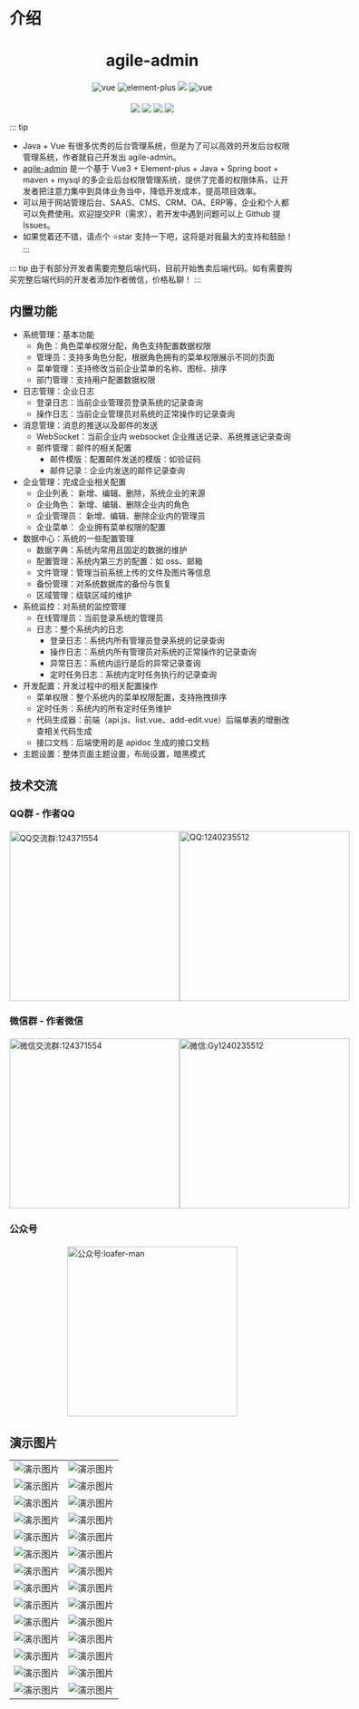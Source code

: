 # 介绍
<h1 class="center">agile-admin</h1>

<div class="svg-box center">
  <img src="https://img.shields.io/badge/vue-3.x-brightgreen.svg" alt="vue">
  <img src="https://img.shields.io/badge/element--plus-1.x-brightgreen.svg" alt="element-plus">
  <img src="https://img.shields.io/badge/License-Apache--2.0-brightgreen.svg" />
  <img src="https://www.oscs1024.com/platform/badge/gmingchen/agile-admin.svg?size=small" alt="vue">
</div>

<div class="svg-box center">
  <img src="https://img.shields.io/github/stars/gmingchen/agile-admin.svg?logo=github&color=brightgreen">
  <img src="https://img.shields.io/github/forks/gmingchen/agile-admin.svg?logo=github&color=brightgreen">
  <img src="https://gitee.com/shychen/agile-admin/badge/star.svg?theme=dark">
  <img src="https://gitee.com/shychen/agile-admin/badge/fork.svg?theme=dark">
</div>

::: tip
- Java + Vue 有很多优秀的后台管理系统，但是为了可以高效的开发后台权限管理系统，作者就自己开发出 agile-admin。
- [agile-admin](https://github.com/gmingchen/agile-admin) 是一个基于 Vue3 + Element-plus + Java + Spring boot + maven + mysql 的多企业后台权限管理系统，提供了完善的权限体系，让开发者把注意力集中到具体业务当中，降低开发成本，提高项目效率。
- 可以用于网站管理后台、SAAS、CMS、CRM、OA、ERP等，企业和个人都可以免费使用。欢迎提交PR（需求），若开发中遇到问题可以上 Github 提 Issues。
- 如果觉着还不错，请点个 ⭐star 支持一下吧，这将是对我最大的支持和鼓励！ 
:::

::: tip
由于有部分开发者需要完整后端代码，目前开始售卖后端代码。如有需要购买完整后端代码的开发者添加作者微信，价格私聊！
:::

## 内置功能
- 系统管理：基本功能
  - 角色：角色菜单权限分配，角色支持配置数据权限
  - 管理员：支持多角色分配，根据角色拥有的菜单权限展示不同的页面
  - 菜单管理：支持修改当前企业菜单的名称、图标、排序
  - 部门管理：支持用户配置数据权限
- 日志管理：企业日志
  - 登录日志：当前企业管理员登录系统的记录查询
  - 操作日志：当前企业管理员对系统的正常操作的记录查询
- 消息管理：消息的推送以及邮件的发送
  - WebSocket：当前企业内 websocket 企业推送记录、系统推送记录查询
  - 邮件管理：邮件的相关配置
    - 邮件模版：配置邮件发送的模版：如验证码
    - 邮件记录：企业内发送的邮件记录查询
- 企业管理：完成企业相关配置
  - 企业列表： 新增、编辑、删除，系统企业的来源
  - 企业角色： 新增、编辑、删除企业内的角色
  - 企业管理员： 新增、编辑、删除企业内的管理员
  - 企业菜单： 企业拥有菜单权限的配置
- 数据中心：系统的一些配置管理
  - 数据字典：系统内常用且固定的数据的维护
  - 配置管理：系统内第三方的配置：如 oss、邮箱
  - 文件管理：管理当前系统上传的文件及图片等信息
  - 备份管理：对系统数据库的备份与恢复
  - 区域管理：级联区域的维护
- 系统监控：对系统的监控管理
  - 在线管理员：当前登录系统的管理员
  - 日志：整个系统内的日志
    - 登录日志：系统内所有管理员登录系统的记录查询
    - 操作日志：系统内所有管理员对系统的正常操作的记录查询
    - 异常日志：系统内运行是后的异常记录查询
    - 定时任务日志：系统内定时任务执行的记录查询
- 开发配置：开发过程中的相关配置操作
  - 菜单权限：整个系统内的菜单权限配置，支持拖拽排序
  - 定时任务：系统内的所有定时任务维护
  - 代码生成器：前端（api.js、list.vue、add-edit.vue）后端单表的增删改查相关代码生成
  - 接口文档：后端使用的是 apidoc 生成的接口文档
- 主题设置：整体页面主题设置，布局设置，暗黑模式

## 技术交流

### QQ群 - 作者QQ
<div class="img-box">
  <img src="https://admin.gumingchen.icu/file/static/qq-group-qr-code.jpg" title="QQ交流群" alt="QQ交流群:124371554" />
  <img src="https://admin.gumingchen.icu/file/static/qq-qr-code.jpg" title="QQ" alt="QQ:1240235512" />
</div>

### 微信群 - 作者微信
<div class="img-box">
  <img src="https://admin.gumingchen.icu/file/static/wechat-group-qr-code.jpg?time=1"title="微信交流群" alt="微信交流群:124371554" />
  <img src="https://admin.gumingchen.icu/file/static/wechat-qr-code-1.jpg" title="微信" alt="微信:Gy1240235512" />
</div>

### 公众号
<div class="img-box">
  <img src="https://admin.gumingchen.icu/file/static/official-account-qr-code.jpg" title="公众号" alt="公众号:loafer-man" />
</div>

## 演示图片
<table>
   <tr>
    <td><img src="https://admin.gumingchen.icu/file/frame/home.jpg" title="演示图片" alt="演示图片" /></td>
    <td><img src="https://admin.gumingchen.icu/file/frame/personal.jpg" title="演示图片" alt="演示图片" /></td>
  </tr>
  <tr>
    <td><img src="https://admin.gumingchen.icu/file/frame/menu.jpg" title="演示图片"  alt="演示图片" /></td>
    <td><img src="https://admin.gumingchen.icu/file/frame/theme.jpg" title="演示图片"  alt="演示图片" /></td>
  </tr>
  <tr>
    <td><img src="https://admin.gumingchen.icu/file/frame/log-operate.jpg" title="演示图片"  alt="演示图片" /></td>
    <td><img src="https://admin.gumingchen.icu/file/frame/log-error.jpg" title="演示图片"  alt="演示图片" /></td>
  </tr>
  <tr>
    <td><img src="https://admin.gumingchen.icu/file/frame/log-login.jpg" title="演示图片"  alt="演示图片" /></td>
    <td><img src="https://admin.gumingchen.icu/file/frame/log-job.jpg" title="演示图片"  alt="演示图片" /></td>
  </tr>
  <tr>
    <td><img src="https://admin.gumingchen.icu/file/frame/dict.jpg" title="演示图片"  alt="演示图片" /></td>
    <td><img src="https://admin.gumingchen.icu/file/frame/job.jpg" title="演示图片"  alt="演示图片" /></td>
  </tr>
  <tr>
    <td><img src="https://admin.gumingchen.icu/file/frame/generator.jpg" title="演示图片"  alt="演示图片" /></td>
    <td><img src="https://admin.gumingchen.icu/file/frame/ip.jpg" title="演示图片"  alt="演示图片" /></td>
  </tr>
  <tr>
    <td><img src="https://admin.gumingchen.icu/file/frame/backup.jpg" title="演示图片"  alt="演示图片" /></td>
    <td><img src="https://admin.gumingchen.icu/file/frame/region.jpg" title="演示图片"  alt="演示图片" /></td>
  </tr>
  <tr>
    <td><img src="https://admin.gumingchen.icu/file/frame/notice-template.jpg" title="演示图片"  alt="演示图片" /></td>
    <td><img src="https://admin.gumingchen.icu/file/frame/notice.jpg" title="演示图片"  alt="演示图片" /></td>
  </tr>
  <tr>
    <td><img src="https://admin.gumingchen.icu/file/frame/file-config.jpg" title="演示图片"  alt="演示图片" /></td>
    <td><img src="https://admin.gumingchen.icu/file/frame/file.jpg" title="演示图片"  alt="演示图片" /></td>
  </tr>
  <tr>
    <td><img src="https://admin.gumingchen.icu/file/frame/package.jpg" title="演示图片"  alt="演示图片" /></td>
    <td><img src="https://admin.gumingchen.icu/file/frame/tenant.jpg" title="演示图片"  alt="演示图片" /></td>
  </tr>
  <tr>
    <td><img src="https://admin.gumingchen.icu/file/frame/role.jpg" title="演示图片"  alt="演示图片" /></td>
    <td><img src="https://admin.gumingchen.icu/file/frame/adminer.jpg" title="演示图片"  alt="演示图片" /></td>
  </tr>
  <tr>
    <td><img src="https://admin.gumingchen.icu/file/frame/post.jpg" title="演示图片"  alt="演示图片" /></td>
    <td><img src="https://admin.gumingchen.icu/file/frame/dept.jpg" title="演示图片"  alt="演示图片" /></td>
  </tr>
  <tr>
    <td><img src="https://admin.gumingchen.icu/file/frame/mail-account.jpg" title="演示图片"  alt="演示图片" /></td>
    <td><img src="https://admin.gumingchen.icu/file/frame/mail-template.jpg" title="演示图片"  alt="演示图片" /></td>
  </tr>
  <tr>
    <td><img src="https://admin.gumingchen.icu/file/frame/mail.jpg" title="演示图片"  alt="演示图片" /></td>
    <td><img src="https://admin.gumingchen.icu/file/frame/login.jpg" title="演示图片"  alt="演示图片" /></td>
  </tr>
</table>

<style>
.center {
  text-align: center;
}
.svg-box {
  margin-top: 20px;
}
.img-box {
  margin-top: 20px;
  display: flex;
  justify-content: space-around;
  align-items: start;
}
.img-box img {
  width: 300px;
}
</style>